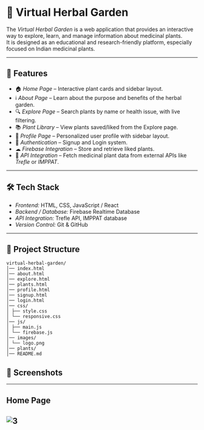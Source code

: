 # 🌿 Virtual Herbal Garden

The *Virtual Herbal Garden* is a web application that provides an interactive way to explore, learn, and manage information about medicinal plants.  
It is designed as an educational and research-friendly platform, especially focused on Indian medicinal plants.

---

## 🚀 Features
- 🏠 *Home Page* – Interactive plant cards and sidebar layout.
- ℹ *About Page* – Learn about the purpose and benefits of the herbal garden.
- 🔍 *Explore Page* – Search plants by name or health issue, with live filtering.
- 📚 *Plant Library* – View plants saved/liked from the Explore page.
- 👤 *Profile Page* – Personalized user profile with sidebar layout.
- 🔑 *Authentication* – Signup and Login system.
- ☁ *Firebase Integration* – Store and retrieve liked plants.
- 🌱 *API Integration* – Fetch medicinal plant data from external APIs like *Trefle* or *IMPPAT*.

---

## 🛠 Tech Stack
- *Frontend:* HTML, CSS, JavaScript / React  
- *Backend / Database:* Firebase Realtime Database  
- *API Integration:* Trefle API, IMPPAT database  
- *Version Control:* Git & GitHub  

---

## 📂 Project Structure
```
virtual-herbal-garden/
│── index.html
│── about.html
│── explore.html
│── plants.html
│── profile.html
│── signup.html
│── login.html
│── css/
│ ├── style.css
│ └── responsive.css
│── js/
│ ├── main.js
│ └── firebase.js
│── images/
│ └── logo.png
│── plants/
│── README.md
```
## 📸 Screenshots
---
## Home Page
![3](https://github.com/user-attachments/assets/d7e481a6-8dda-4dbb-81bc-2a1761ad59e6)
---

